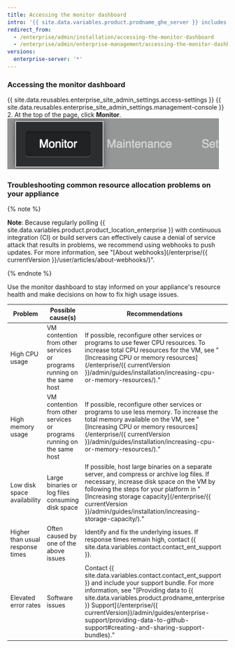 ```yaml
---
title: Accessing the monitor dashboard
intro: '{{ site.data.variables.product.prodname_ghe_server }} includes a web-based monitoring dashboard that displays historical data about your {{ site.data.variables.product.prodname_ghe_server }} appliance, such as CPU and storage usage, application and authentication response times, and general system health.'
redirect_from:
  - /enterprise/admin/installation/accessing-the-monitor-dashboard
  - /enterprise/admin/enterprise-management/accessing-the-monitor-dashboard
versions:
  enterprise-server: '*'
---
```


### Accessing the monitor dashboard

{{ site.data.reusables.enterprise_site_admin_settings.access-settings }}
{{ site.data.reusables.enterprise_site_admin_settings.management-console }}
2. At the top of the page, click **Monitor**. ![The Monitor Dashboard link](/assets/images/enterprise/management-console/monitor-dash-link.png)

### Troubleshooting common resource allocation problems on your appliance

{% note %}

**Note**: Because regularly polling {{ site.data.variables.product.product_location_enterprise }} with continuous integration (CI) or build servers can effectively cause a denial of service attack that results in problems, we recommend using webhooks to push updates. For more information, see "[About webhooks](/enterprise/{{ currentVersion }}/user/articles/about-webhooks/)".

{% endnote %}

Use the monitor dashboard to stay informed on your appliance's resource health and make decisions on how to fix high usage issues.

| Problem                          | Possible cause(s)                                                      | Recommendations                                                                                                                                                                                                                                                                                                                                      |
| -------------------------------- | ---------------------------------------------------------------------- | ---------------------------------------------------------------------------------------------------------------------------------------------------------------------------------------------------------------------------------------------------------------------------------------------------------------------------------------------------- |
| High CPU usage                   | VM contention from other services or programs running on the same host | If possible, reconfigure other services or programs to use fewer CPU resources. To increase total CPU resources for the VM, see "[Increasing CPU or memory resources](/enterprise/{{ currentVersion }}/admin/guides/installation/increasing-cpu-or-memory-resources/)."                                                                                |
| High memory usage                | VM contention from other services or programs running on the same host | If possible, reconfigure other services or programs to use less memory. To increase the total memory available on the VM, see "[Increasing CPU or memory resources](/enterprise/{{ currentVersion }}/admin/guides/installation/increasing-cpu-or-memory-resources/)."                                                                                  |
| Low disk space availability      | Large binaries or log files consuming disk space                       | If possible, host large binaries on a separate server, and compress or archive log files. If necessary, increase disk space on the VM by following the steps for your platform in "[Increasing storage capacity](/enterprise/{{ currentVersion }}/admin/guides/installation/increasing-storage-capacity/)."                                            |
| Higher than usual response times | Often caused by one of the above issues                                | Identify and fix the underlying issues. If response times remain high, contact {{ site.data.variables.contact.contact_ent_support }}.                                                                                                                                                                                                              |
| Elevated error rates             | Software issues                                                        | Contact {{ site.data.variables.contact.contact_ent_support }} and include your support bundle. For more information, see "[Providing data to {{ site.data.variables.product.prodname_enterprise }} Support](/enterprise/{{ currentVersion}}/admin/guides/enterprise-support/providing-data-to-github-support#creating-and-sharing-support-bundles)." |
